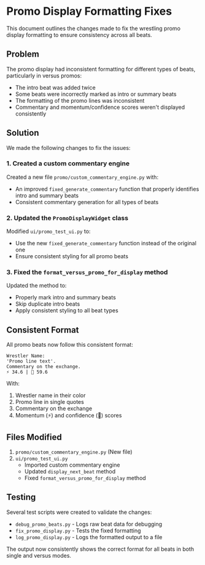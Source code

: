# Promo Display Formatting Fixes

This document outlines the changes made to fix the wrestling promo display formatting to ensure consistency across all beats.

## Problem

The promo display had inconsistent formatting for different types of beats, particularly in versus promos:
- The intro beat was added twice
- Some beats were incorrectly marked as intro or summary beats
- The formatting of the promo lines was inconsistent
- Commentary and momentum/confidence scores weren't displayed consistently

## Solution

We made the following changes to fix the issues:

### 1. Created a custom commentary engine

Created a new file `promo/custom_commentary_engine.py` with:
- An improved `fixed_generate_commentary` function that properly identifies intro and summary beats
- Consistent commentary generation for all types of beats

### 2. Updated the `PromoDisplayWidget` class

Modified `ui/promo_test_ui.py` to:
- Use the new `fixed_generate_commentary` function instead of the original one
- Ensure consistent styling for all promo beats

### 3. Fixed the `format_versus_promo_for_display` method

Updated the method to:
- Properly mark intro and summary beats
- Skip duplicate intro beats
- Apply consistent styling to all beat types

## Consistent Format

All promo beats now follow this consistent format:

```
Wrestler Name: 
'Promo line text'. 
Commentary on the exchange. 
⚡ 34.6 | 💪 59.6 
```

With:
1. Wrestler name in their color
2. Promo line in single quotes
3. Commentary on the exchange
4. Momentum (⚡) and confidence (💪) scores

## Files Modified

1. `promo/custom_commentary_engine.py` (New file)
2. `ui/promo_test_ui.py`
   - Imported custom commentary engine
   - Updated `display_next_beat` method
   - Fixed `format_versus_promo_for_display` method

## Testing

Several test scripts were created to validate the changes:
- `debug_promo_beats.py` - Logs raw beat data for debugging
- `fix_promo_display.py` - Tests the fixed formatting
- `log_promo_display.py` - Logs the formatted output to a file

The output now consistently shows the correct format for all beats in both single and versus modes. 